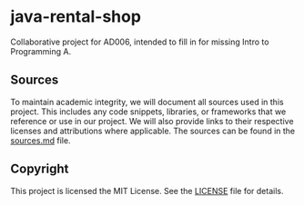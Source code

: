 # java-rental-shop

Collaborative project for AD006, intended to fill in for missing Intro to Programming A.

## Sources

To maintain academic integrity, we will document all sources used in this project. This includes any code snippets, libraries, or frameworks that we reference or use in our project. We will also provide links to their respective licenses and attributions where applicable. The sources can be found in the [sources.md](sources.md) file.

## Copyright

This project is licensed the MIT License. See the [LICENSE](LICENSE) file for details.
